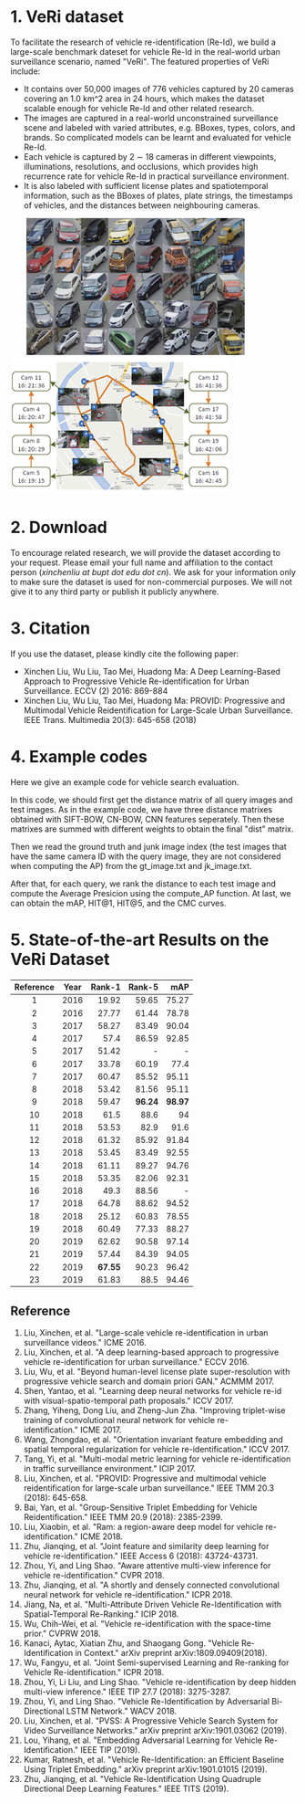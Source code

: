 # 1. VeRi dataset
To facilitate the research of vehicle re-identification (Re-Id), we build a large-scale benchmark dateset for vehicle Re-Id in the real-world urban surveillance scenario, named "VeRi". The featured properties of VeRi include:
* It contains over 50,000 images of 776 vehicles captured by 20 cameras covering an 1.0 km^2 area in 24 hours, which makes the dataset scalable enough for vehicle Re-Id and other related research. 
* The images are captured in a real-world unconstrained surveillance scene and labeled with varied attributes, e.g. BBoxes, types, colors, and brands. So complicated models can be learnt and evaluated for vehicle Re-Id.
* Each vehicle is captured by 2 ∼ 18 cameras in different viewpoints, illuminations, resolutions, and occlusions, which provides high recurrence rate for vehicle Re-Id in practical surveillance environment.
* It is also labeled with sufficient license plates and spatiotemporal information, such as the BBoxes of plates, plate strings, the timestamps of vehicles, and the distances between neighbouring cameras.

&ensp;&ensp;&ensp;&ensp;![Image](./images/VeRi_240.png)&ensp;&ensp;![Image](./images/VeRi2_240.png)

# 2. Download
To encourage related research, we will provide the dataset according to your request. 
Please email your full name and affiliation to the contact person (*xinchenliu at bupt dot edu dot cn*). 
We ask for your information only to make sure the dataset is used for non-commercial purposes. 
We will not give it to any third party or publish it publicly anywhere.

# 3. Citation
If you use the dataset, please kindly cite the following paper:
* Xinchen Liu, Wu Liu, Tao Mei, Huadong Ma: A Deep Learning-Based Approach to Progressive Vehicle Re-identification for Urban Surveillance. ECCV (2) 2016: 869-884
* Xinchen Liu, Wu Liu, Tao Mei, Huadong Ma: PROVID: Progressive and Multimodal Vehicle Reidentification for Large-Scale Urban Surveillance. IEEE Trans. Multimedia 20(3): 645-658 (2018)

# 4. Example codes
Here we give an example code for vehicle search evaluation.

In this code, we should first get the distance matrix of all query images and test images.
As in the example code, we have three distance matrixes obtained with SIFT-BOW, CN-BOW, CNN features seperately.
Then these matrixes are summed with different weights to obtain the final "dist" matrix.

Then we read the ground truth and junk image index (the test images that have the same camera ID with the query image, they are not considered when computing the AP) from the gt_image.txt and jk_image.txt.

After that, for each query, we rank the distance to each test image and compute the Average Presicion using the compute_AP function.
At last, we can obtain the mAP, HIT@1, HIT@5, and the CMC curves.

# 5. State-of-the-art Results on the VeRi Dataset

|Reference|Year|        Rank-1|        Rank-5|           mAP|
|:-------:|:--:|-------------:|-------------:|-------------:|
|1|2016|19.92|59.65|75.27|
|2|2016|27.77|61.44|78.78|
|3|2017|58.27|83.49|90.04|
|4|2017|57.4|86.59|92.85|
|5|2017|51.42|-|-|
|6|2017|33.78|60.19|77.4|
|7|2017|60.47|85.52|95.11|
|8|2018|53.42|81.56|95.11|
|9|2018|59.47|**96.24**|**98.97**|
|10|2018|61.5|88.6|94|
|11|2018|53.53|82.9|91.6|
|12|2018|61.32|85.92|91.84|
|13|2018|53.45|83.49|92.55|
|14|2018|61.11|89.27|94.76|
|15|2018|53.35|82.06|92.31|
|16|2018|49.3|88.56|-|
|17|2018|64.78|88.62|94.52|
|18|2018|25.12|60.83|78.55|
|19|2018|60.49|77.33|88.27|
|20|2019|62.62|90.58|97.14|
|21|2019|57.44|84.39|94.05|
|22|2019|**67.55**|90.23|96.42|
|23|2019|61.83|88.5|94.46|


## Reference
1. Liu, Xinchen, et al. "Large-scale vehicle re-identification in urban surveillance videos." ICME 2016.
2. Liu, Xinchen, et al. "A deep learning-based approach to progressive vehicle re-identification for urban surveillance." ECCV 2016.
3. Liu, Wu, et al. "Beyond human-level license plate super-resolution with progressive vehicle search and domain priori GAN." ACMMM 2017.
4. Shen, Yantao, et al. "Learning deep neural networks for vehicle re-id with visual-spatio-temporal path proposals." ICCV 2017.
5. Zhang, Yiheng, Dong Liu, and Zheng-Jun Zha. "Improving triplet-wise training of convolutional neural network for vehicle re-identification." ICME 2017.
6. Wang, Zhongdao, et al. "Orientation invariant feature embedding and spatial temporal regularization for vehicle re-identification." ICCV 2017.
7. Tang, Yi, et al. "Multi-modal metric learning for vehicle re-identification in traffic surveillance environment." ICIP 2017.
8. Liu, Xinchen, et al. "PROVID: Progressive and multimodal vehicle reidentification for large-scale urban surveillance." IEEE TMM 20.3 (2018): 645-658.
9. Bai, Yan, et al. "Group-Sensitive Triplet Embedding for Vehicle Reidentification." IEEE TMM 20.9 (2018): 2385-2399.
10. Liu, Xiaobin, et al. "Ram: a region-aware deep model for vehicle re-identification." ICME 2018.
11. Zhu, Jianqing, et al. "Joint feature and similarity deep learning for vehicle re-identification." IEEE Access 6 (2018): 43724-43731.
12. Zhou, Yi, and Ling Shao. "Aware attentive multi-view inference for vehicle re-identification." CVPR 2018.
13. Zhu, Jianqing, et al. "A shortly and densely connected convolutional neural network for vehicle re-identification." ICPR 2018.
14. Jiang, Na, et al. "Multi-Attribute Driven Vehicle Re-Identification with Spatial-Temporal Re-Ranking." ICIP 2018.
15. Wu, Chih-Wei, et al. "Vehicle re-identification with the space-time prior." CVPRW 2018.
16. Kanaci, Aytac, Xiatian Zhu, and Shaogang Gong. "Vehicle Re-Identification in Context." arXiv preprint arXiv:1809.09409(2018).
17. Wu, Fangyu, et al. "Joint Semi-supervised Learning and Re-ranking for Vehicle Re-identification." ICPR 2018.
18. Zhou, Yi, Li Liu, and Ling Shao. "Vehicle re-identification by deep hidden multi-view inference." IEEE TIP 27.7 (2018): 3275-3287.
19. Zhou, Yi, and Ling Shao. "Vehicle Re-Identification by Adversarial Bi-Directional LSTM Network." WACV 2018.
20. Liu, Xinchen, et al. "PVSS: A Progressive Vehicle Search System for Video Surveillance Networks." arXiv preprint arXiv:1901.03062 (2019).
21. Lou, Yihang, et al. "Embedding Adversarial Learning for Vehicle Re-Identification." IEEE TIP (2019).
22. Kumar, Ratnesh, et al. "Vehicle Re-Identification: an Efficient Baseline Using Triplet Embedding." arXiv preprint arXiv:1901.01015 (2019).
23. Zhu, Jianqing, et al. "Vehicle Re-Identification Using Quadruple Directional Deep Learning Features." IEEE TITS (2019).
